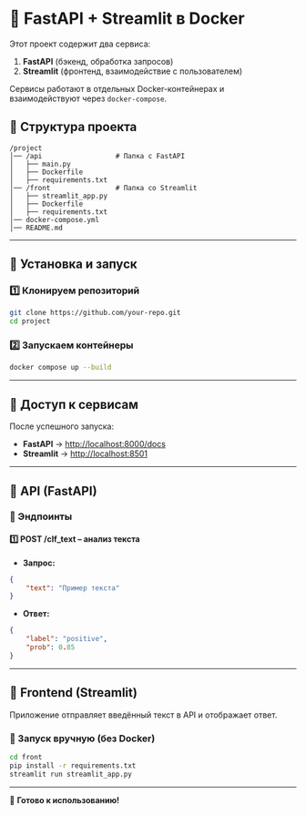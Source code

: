 # 🚀 FastAPI + Streamlit в Docker

Этот проект содержит два сервиса:
1. **FastAPI** (бэкенд, обработка запросов)
2. **Streamlit** (фронтенд, взаимодействие с пользователем)

Сервисы работают в отдельных Docker-контейнерах и взаимодействуют через `docker-compose`.

## 📂 Структура проекта
```
/project
│── /api                  # Папка с FastAPI
│   ├── main.py
│   ├── Dockerfile
│   ├── requirements.txt
│── /front                # Папка со Streamlit
│   ├── streamlit_app.py
│   ├── Dockerfile
│   ├── requirements.txt
│── docker-compose.yml
│── README.md
```

---

## 🔧 Установка и запуск

### 1️⃣ Клонируем репозиторий
```sh
git clone https://github.com/your-repo.git
cd project
```

### 2️⃣ Запускаем контейнеры
```sh
docker compose up --build
```

---

## 🔹 Доступ к сервисам
После успешного запуска:
- **FastAPI** → [http://localhost:8000/docs](http://localhost:8000/docs)
- **Streamlit** → [http://localhost:8501](http://localhost:8501)

---

## 📌 API (FastAPI)

### 🔹 Эндпоинты

#### 1️⃣ **POST /clf_text** – анализ текста
- **Запрос:**
```json
{
    "text": "Пример текста"
}
```
- **Ответ:**
```json
{
    "label": "positive",
    "prob": 0.85
}
```

---

## 🎨 Frontend (Streamlit)
Приложение отправляет введённый текст в API и отображает ответ.

### 🔹 Запуск вручную (без Docker)
```sh
cd front
pip install -r requirements.txt
streamlit run streamlit_app.py
```

---


🚀 **Готово к использованию!**
